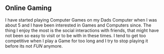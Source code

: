 ## Online Gaming

I have started playing Computer Games on my Dads Computer when I was about 5 and I have been interested in Games and Computers since.
The thing I enjoy the most is the social interactions with friends, that might have not been so easy to visit or to be with in these times.
I tend to get too competitive when I play a Game for too long and I try to stop playing it before its not *FUN* anymore.

